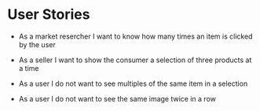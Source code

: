 # User Stories

- As a market resercher I want to know how many times an item is clicked by the user

- As a seller I want to show the consumer a selection of three products at a time

- As a user I do not want to see multiples of the same item in a selection

- As a user I do not want to see the same image twice in a row